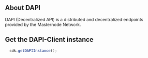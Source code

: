 ## About DAPI

DAPI (Decentralized API) is a distributed and decentralized endpoints provided by the Masternode Network.

## Get the DAPI-Client instance

```js
  sdk.getDAPIInstance();
```
